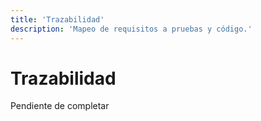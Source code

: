 ```yaml
---
title: 'Trazabilidad'
description: 'Mapeo de requisitos a pruebas y código.'
---
```


# Trazabilidad

Pendiente de completar
